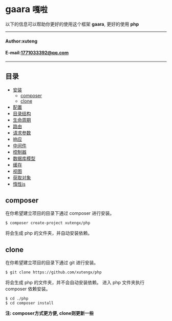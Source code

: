 **gaara** `嘎啦`
==========================
以下的信息可以帮助你更好的使用这个框架 **gaara**, 更好的使用 **php**
****
#### Author:xuteng
#### E-mail:1771033392@qq.com
****
## 目录
* [安装](/helper/install.md)
    * [composer](#composer)
    * [clone](#clone)
* [配置](/helper/configure.md)
* [目录结构](/helper/catalog.md)
* [生命周期](/helper/cycle.md)
* [路由](/helper/route.md)
* [请求参数](/helper/request.md)
* [响应](/helper/response.md)
* [中间件](/helper/middleware.md)
* [控制器](/helper/controller.md)
* [数据库模型](/helper/model.md)
* [缓存](/helper/cache.md)
* [视图](/helper/view.md)
* [获取对象](/helper/getobj.md)
* [惰性js](/helper/inertjs.md)
## composer
在你希望建立项目的目录下通过 composer 进行安装。
```
$ composer create-project xutengx/php
```
将会生成 php 的文件夹，并自动安装依赖。
## clone
在你希望建立项目的目录下通过 git 进行安装。
```
$ git clone https://github.com/xutengx/php
```
将会生成 php 的文件夹，并不会自动安装依赖。
进入 php 文件夹执行 composer 依赖安装。
```
$ cd ./php
$ cd composer install
```
**注: composer方式更方便, clone则更新一些**